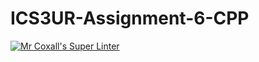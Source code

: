 # ICS3UR-Assignment-6-CPP

[![Mr Coxall's Super Linter](https://github.com/KaitlynIp64/ICS3UR-Assignment-6-CPP/workflows/Mr%20Coxall's%20Super%20Linter/badge.svg)](https://github.com/KaitlynIp64/ICS3UR-Assignment-6-CPP/actions/)
